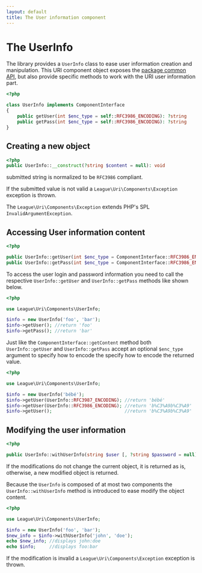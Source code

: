 ```yaml
---
layout: default
title: The User information component
---
```


The UserInfo
=======

The library provides a `UserInfo` class to ease user information creation and manipulation. This URI component object exposes the [package common API](/5.0/components/api/), but also provide specific methods to work with the URI user information part.

~~~php
<?php

class UserInfo implements ComponentInterface
{
	public getUser(int $enc_type = self::RFC3986_ENCODING): ?string
	public getPass(int $enc_type = self::RFC3986_ENCODING): ?string
}
~~~

## Creating a new object

~~~php
<?php
public UserInfo::__construct(?string $content = null): void
~~~

<p class="message-notice">submitted string is normalized to be <code>RFC3986</code> compliant.</p>

<p class="message-warning">If the submitted value is not valid a <code>League\Uri\Components\Exception</code> exception is thrown.</p>

The `League\Uri\Components\Exception` extends PHP's SPL `InvalidArgumentException`.

## Accessing User information content

~~~php
<?php

public UserInfo::getUser(int $enc_type = ComponentInterface::RFC3986_ENCODING): ?string
public UserInfo::getPass(int $enc_type = ComponentInterface::RFC3986_ENCODING): ?string
~~~

To access the user login and password information you need to call the respective `UserInfo::getUser` and `UserInfo::getPass` methods like shown below.

~~~php
<?php

use League\Uri\Components\UserInfo;

$info = new UserInfo('foo', 'bar');
$info->getUser(); //return 'foo'
$info->getPass(); //return 'bar'
~~~

Just like the `ComponentInterface::getContent` method both `UserInfo::getUser` and `UserInfo::getPass` accept an optional `$enc_type` argument to specify how to encode the specify how to encode the returned value.

~~~php
<?php

use League\Uri\Components\UserInfo;

$info = new UserInfo('bébé');
$info->getUser(UserInfo::RFC3987_ENCODING); //return 'bébé'
$info->getUser(UserInfo::RFC3986_ENCODING); //return 'b%C3%A9b%C3%A9'
$info->getUser();                           //return 'b%C3%A9b%C3%A9'
~~~

## Modifying the user information

~~~php
<?php

public UserInfo::withUserInfo(string $user [, ?string $password = null]): self
~~~

<p class="message-notice">If the modifications do not change the current object, it is returned as is, otherwise, a new modified object is returned.</p>

Because the `UserInfo` is composed of at most two components the `UserInfo::withUserInfo` method is introduced to ease modify the object content.

~~~php
<?php

use League\Uri\Components\UserInfo;

$info = new UserInfo('foo', 'bar');
$new_info = $info->withUserInfo('john', 'doe');
echo $new_info; //displays john:doe
echo $info;     //displays foo:bar
~~~

<p class="message-warning">If the modification is invalid a <code>League\Uri\Components\Exception</code> exception is thrown.</p>
